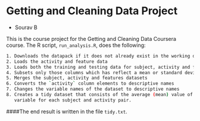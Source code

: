 # Getting and Cleaning Data Project
- Sourav B

This is the course project for the Getting and Cleaning Data Coursera course.
The R script, `run_analysis.R`, does the following:

```sh
1. Downloads the datapack if it does not already exist in the working directory
2. Loads the activity and feature data
3. Loads both the training and testing data for subject, activity and features
4. Subsets only those columns which has reflect a mean or standard deviation data
5. Merges the subject, activity and features datasets
6. Converts the `activity` column elements to descriptive names
7. Changes the variable names of the dataset to descriptive names
8. Creates a tidy dataset that consists of the average (mean) value of each
   variable for each subject and activity pair.
```

####The end result is written in the file `tidy.txt`.